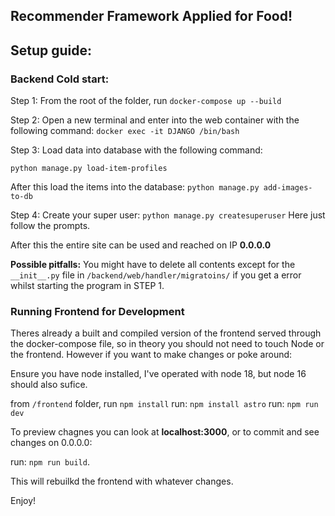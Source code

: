 ## Recommender Framework Applied for Food!


## Setup guide:

### Backend Cold start:
Step 1:
From the root of the folder, run `docker-compose up --build`

Step 2: 
Open a new terminal and enter into the web container with the following command:
`docker exec -it DJANGO /bin/bash`

Step 3:
Load data into database with the following command:

`python manage.py load-item-profiles`

After this load the items into the database:
`python manage.py add-images-to-db`

Step 4:
Create your super user:
`python manage.py createsuperuser`
Here just follow the prompts.

After this the entire site can be used and reached on IP
**0.0.0.0**

**Possible pitfalls:**
You might have to delete all contents except for the `__init__.py` file in `/backend/web/handler/migratoins/` if you get a error whilst starting the program in STEP 1. 

### Running Frontend for Development
Theres already a built and compiled version of the frontend served through the docker-compose file, so in theory you should not need to touch Node or the frontend. However if you want to make changes or poke around:

Ensure you have node installed, I've operated with node 18, but node 16 should also sufice.

from `/frontend` folder, run `npm install`
run: `npm install astro`
run: `npm run dev`

To preview chagnes you can look at **localhost:3000**, or to commit and see changes on 0.0.0.0:

run: `npm run build`.

This will rebuilkd the frontend with whatever changes.

Enjoy!